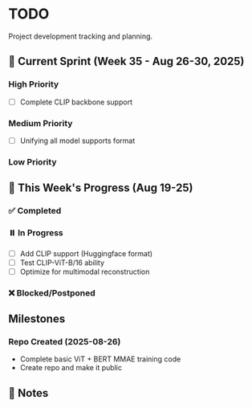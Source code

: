 # TODO

Project development tracking and planning.

## 🎯 Current Sprint (Week 35 - Aug 26-30, 2025)

### High Priority
- [ ] Complete CLIP backbone support

### Medium Priority
- [ ] Unifying all model supports format

### Low Priority


## 📅 This Week's Progress (Aug 19-25)

### ✅ Completed

### ⏸️ In Progress
- [ ] Add CLIP support (Huggingface format)
- [ ] Test CLIP-ViT-B/16 ability
- [ ] Optimize for multimodal reconstruction 

### ❌ Blocked/Postponed


<!-- ## 🚀 Next Week Goals (Sep 2-8)

### Must Have

### Should Have

### Could Have

## 📋 Backlog -->

## Milestones

### Repo Created (2025-08-26)
- Complete basic ViT + BERT MMAE training code
- Create repo and make it public

## 📝 Notes
